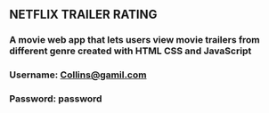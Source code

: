 ## NETFLIX TRAILER RATING

### A movie web app that lets users view movie trailers from different genre created with HTML CSS and JavaScript

### Username: Collins@gamil.com
### Password: password

